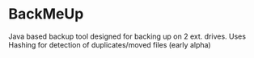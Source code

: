 BackMeUp
========

Java based backup tool designed for backing up on 2 ext. drives. Uses Hashing for detection of duplicates/moved files (early alpha)
